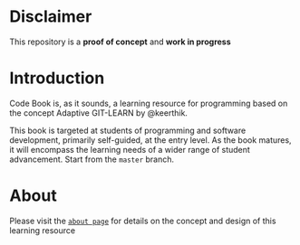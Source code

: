 # Disclaimer
This repository is a **proof of concept** and **work in progress**

# Introduction
Code Book is, as it sounds, a learning resource for programming based on the concept Adaptive GIT-LEARN by @keerthik. 

This book is targeted at students of programming and software development, primarily self-guided, at the entry level. As the book matures, it will encompass the learning needs of a wider range of student advancement.
Start from the `master` branch.

# About
Please visit the [`about page`](about/README.md) for details on the concept and design of this learning resource

